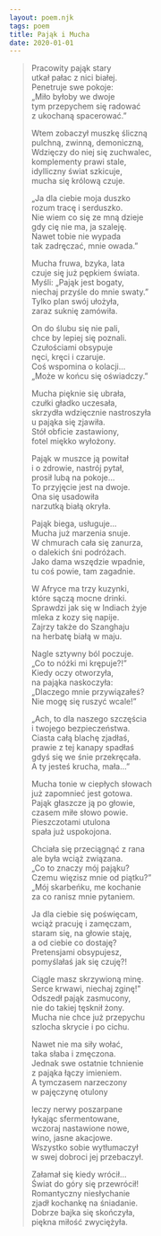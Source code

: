 ```yaml
---
layout: poem.njk
tags: poem
title: Pająk i Mucha
date: 2020-01-01
---
```


> Pracowity pająk stary   
> utkał pałac z nici białej.  
> Penetruje swe pokoje:   
> „Miło byłoby we dwoje  
> tym przepychem się radować  
> z ukochaną spacerować.”  
>   
> Wtem zobaczył muszkę śliczną  
> pulchną, zwinną, demoniczną,                
> Wdzięczy do niej się zuchwalec,  
> komplementy prawi stale,   
> idylliczny świat szkicuje,  
> mucha się królową czuje.  
>   
> „Ja dla ciebie moja duszko  
> rozum tracę i serduszko.  
> Nie wiem co się ze mną dzieje  
> gdy cię nie ma, ja szaleję.  
> Nawet tobie nie wypada  
> tak zadręczać, mnie owada.”  
>   
> Mucha fruwa, bzyka, lata  
> czuje się już pępkiem świata.  
> Myśli: „Pająk jest bogaty,  
> niechaj przyśle do mnie swaty.”  
> Tylko plan swój ułożyła,  
> zaraz suknię zamówiła.  
>   
> On do ślubu się nie pali,  
> chce by lepiej się poznali.  
> Czułościami obsypuje  
> nęci, kręci i czaruje.  
> Coś wspomina o kolacji…  
> „Może w końcu się oświadczy.”  
>   
> Mucha pięknie się ubrała,  
> czułki gładko uczesała,  
> skrzydła wdzięcznie nastroszyła  
> u pająka się zjawiła.  
> Stół obficie zastawiony,  
> fotel miękko wyłożony.  
>   
> Pająk w muszce ją powitał  
> i o zdrowie, nastrój pytał,  
> prosił lubą na pokoje…  
> To przyjęcie jest na dwoje.  
> Ona się usadowiła  
> narzutką białą okryła.  
>   
> Pająk biega, usługuje…  
> Mucha już marzenia snuje.         
> W chmurach cała się zanurza,  
> o dalekich śni podróżach.  
> Jako dama wszędzie wpadnie,  
> tu coś powie, tam zagadnie.  
>   
> W Afryce ma trzy kuzynki,  
> które sączą mocne drinki.  
> Sprawdzi jak się w Indiach żyje  
> mleka z kozy się napije.  
> Zajrzy także do Szanghaju  
> na herbatę białą w maju.  
>   
> Nagle sztywny ból poczuje.  
> „Co to nóżki mi krępuje?!”  
> Kiedy oczy otworzyła,  
> na pająka naskoczyła:  
> „Dlaczego mnie przywiązałeś?  
> Nie mogę się ruszyć wcale!”  
>   
> „Ach, to dla naszego szczęścia    
> i twojego bezpieczeństwa.  
> Ciasta całą blachę zjadłaś,  
> prawie z tej kanapy spadłaś  
> gdyś się we śnie przekręcała.  
> A ty jesteś krucha, mała…”  
>   
> Mucha tonie w ciepłych słowach  
> już zapomnieć jest gotowa.  
> Pająk głaszcze ją po głowie,  
> czasem miłe słowo powie.  
> Pieszczotami utulona  
> spała już uspokojona.  
>   
> Chciała się przeciągnąć z rana  
> ale była wciąż związana.  
> „Co to znaczy mój pająku?  
> Czemu więzisz mnie od piątku?”  
> „Mój skarbeńku, me kochanie  
> za co ranisz mnie pytaniem.  
>   
> Ja dla ciebie się poświęcam,  
> wciąż pracuję i zamęczam,  
> staram się, na głowie staję,  
> a od ciebie co dostaję?  
> Pretensjami obsypujesz,  
> pomyślałaś jak się czuję?!  
>   
> Ciągle masz skrzywioną minę.  
> Serce krwawi, niechaj zginę!”  
> Odszedł pająk zasmucony,  
> nie do takiej tęsknił żony.  
> Mucha nie chce już przepychu    
> szlocha skrycie i po cichu.  
>   
> Nawet nie ma siły wołać,  
> taka słaba i zmęczona.  
> Jednak swe ostatnie tchnienie  
> z pająka łączy imieniem.  
> A tymczasem narzeczony  
> w pajęczynę otulony  
>   
> leczy nerwy poszarpane  
> łykając sfermentowane,  
> wczoraj nastawione nowe,  
> wino, jasne akacjowe.  
> Wszystko sobie wytłumaczył                   
> w swej dobroci jej przebaczył.                    
>   
> Załamał się kiedy wrócił…  
> Świat do góry się przewrócił!  
> Romantyczny niesłychanie  
> zjadł kochankę na śniadanie.  
> Dobrze bajka się skończyła,  
> piękna miłość zwyciężyła.  
